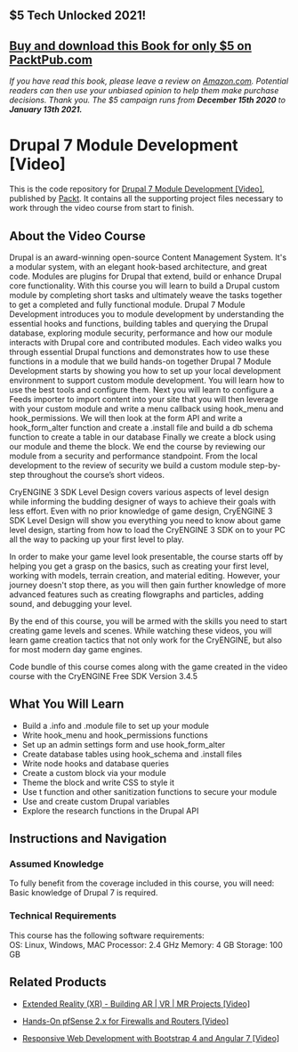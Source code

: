 ## $5 Tech Unlocked 2021!
[Buy and download this Book for only $5 on PacktPub.com](https://www.packtpub.com/product/drupal-7-module-development/9781849511162)
-----
*If you have read this book, please leave a review on [Amazon.com](https://www.amazon.com/gp/product/1849511160).     Potential readers can then use your unbiased opinion to help them make purchase decisions. Thank you. The $5 campaign         runs from __December 15th 2020__ to __January 13th 2021.__*

# Drupal 7 Module Development [Video]
This is the code repository for [Drupal 7 Module Development [Video]](https://www.packtpub.com/web-development/drupal-7-module-development-video?utm_source=github&utm_medium=repository&utm_campaign=9781782161189), published by [Packt](https://www.packtpub.com/?utm_source=github). It contains all the supporting project files necessary to work through the video course from start to finish.
## About the Video Course
Drupal is an award-winning open-source Content Management System. It's a modular system, with an elegant hook-based architecture, and great code. Modules are plugins for Drupal that extend, build or enhance Drupal core functionality. With this course you will learn to build a Drupal custom module by completing short tasks and ultimately weave the tasks together to get a completed and fully functional module. Drupal 7 Module Development introduces you to module development by understanding the essential hooks and functions, building tables and querying the Drupal database, exploring module security, performance and how our module interacts with Drupal core and contributed modules. Each video walks you through essential Drupal functions and demonstrates how to use these functions in a module that we build hands-on together Drupal 7 Module Development starts by showing you how to set up your local development environment to support custom module development. You will learn how to use the best tools and configure them. Next you will learn to configure a Feeds importer to import content into your site that you will then leverage with your custom module and write a menu callback using hook_menu and hook_permissions. We will then look at the form API and write a hook_form_alter function and create a .install file and build a db schema function to create a table in our database Finally we create a block using our module and theme the block. We end the course by reviewing our module from a security and performance standpoint. From the local development to the review of security we build a custom module step-by-step throughout the course’s short videos.

CryENGINE 3 SDK Level Design covers various aspects of level design while informing the budding designer of ways to achieve their goals with less effort. Even with no prior knowledge of game design, CryENGINE 3 SDK Level Design will show you everything you need to know about game level design, starting from how to load the CryENGINE 3 SDK on to your PC all the way to packing up your first level to play.

In order to make your game level look presentable, the course starts off by helping you get a grasp on the basics, such as creating your first level, working with models, terrain creation, and material editing. However, your journey doesn't stop there, as you will then gain further knowledge of more advanced features such as creating flowgraphs and particles, adding sound, and debugging your level.

By the end of this course, you will be armed with the skills you need to start creating game levels and scenes. While watching these videos, you will learn game creation tactics that not only work for the CryENGINE, but also for most modern day game engines.

Code bundle of this course comes along with the game created in the video course with the CryENGINE Free SDK Version 3.4.5

<H2>What You Will Learn</H2>
<DIV class=book-info-will-learn-text>
<UL>
<LI>Build a .info and .module file to set up your module 
<LI>Write hook_menu and hook_permissions functions 
<LI>Set up an admin settings form and use hook_form_alter 
<LI>Create database tables using hook_schema and .install files 
<LI>Write node hooks and database queries 
<LI>Create a custom block via your module 
<LI>Theme the block and write CSS to style it 
<LI>Use t function and other sanitization functions to secure your module 
<LI>Use and create custom Drupal variables 
<LI>Explore the research functions in the Drupal API </LI></UL></DIV>

## Instructions and Navigation
### Assumed Knowledge
To fully benefit from the coverage included in this course, you will need:<br/>
Basic knowledge of Drupal 7 is required.
### Technical Requirements
This course has the following software requirements:<br/>
OS: Linux, Windows, MAC
Processor: 2.4 GHz
Memory: 4 GB
Storage: 100 GB

## Related Products
* [Extended Reality (XR) - Building AR | VR | MR Projects [Video]](https://www.packtpub.com/game-development/extended-reality-xr-building-ar-vr-mr-projects-video?utm_source=github&utm_medium=repository&utm_campaign=9781838559694)

* [Hands-On pfSense 2.x for Firewalls and Routers [Video]](https://www.packtpub.com/networking-and-servers/hands-pfsense-2x-firewalls-and-routers-video?utm_source=github&utm_medium=repository&utm_campaign=9781789805017)

* [Responsive Web Development with Bootstrap 4 and Angular 7 [Video]](https://www.packtpub.com/web-development/responsive-web-development-bootstrap-4-and-angular-7-video?utm_source=github&utm_medium=repository&utm_campaign=9781789615272)

